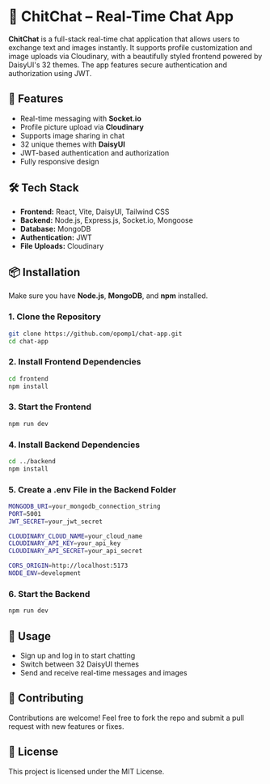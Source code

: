 # 💬 ChitChat – Real-Time Chat App

**ChitChat** is a full-stack real-time chat application that allows users to exchange text and images instantly. It supports profile customization and image uploads via Cloudinary, with a beautifully styled frontend powered by DaisyUI's 32 themes. The app features secure authentication and authorization using JWT.

## 🚀 Features

- Real-time messaging with **Socket.io**
- Profile picture upload via **Cloudinary**
- Supports image sharing in chat
- 32 unique themes with **DaisyUI**
- JWT-based authentication and authorization
- Fully responsive design

## 🛠 Tech Stack

- **Frontend:** React, Vite, DaisyUI, Tailwind CSS
- **Backend:** Node.js, Express.js, Socket.io, Mongoose
- **Database:** MongoDB
- **Authentication:** JWT
- **File Uploads:** Cloudinary

## 📦 Installation

Make sure you have **Node.js**, **MongoDB**, and **npm** installed.

### 1. Clone the Repository

```bash
git clone https://github.com/opomp1/chat-app.git
cd chat-app
```

### 2. Install Frontend Dependencies

```bash
cd frontend
npm install
```
### 3. Start the Frontend

```bash
npm run dev
```

### 4. Install Backend Dependencies

```bash
cd ../backend
npm install
```

### 5. Create a .env File in the Backend Folder

```bash
MONGODB_URI=your_mongodb_connection_string
PORT=5001
JWT_SECRET=your_jwt_secret

CLOUDINARY_CLOUD_NAME=your_cloud_name
CLOUDINARY_API_KEY=your_api_key
CLOUDINARY_API_SECRET=your_api_secret

CORS_ORIGIN=http://localhost:5173
NODE_ENV=development
```

### 6. Start the Backend
```bash
npm run dev
```

## 📸 Usage

- Sign up and log in to start chatting
- Switch between 32 DaisyUI themes
- Send and receive real-time messages and images

## 🤝 Contributing

Contributions are welcome! Feel free to fork the repo and submit a pull request with new features or fixes.

## 📄 License
This project is licensed under the MIT License.



